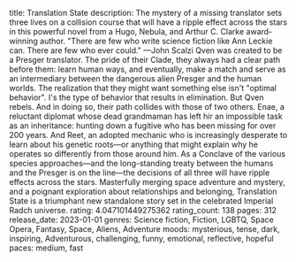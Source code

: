 title: Translation State
description: The mystery of a missing translator sets three lives on a collision course that will have a ripple effect across the stars in this powerful novel from a Hugo, Nebula, and Arthur C. Clarke award-winning author. "There are few who write science fiction like Ann Leckie can. There are few who ever could." —John Scalzi Qven was created to be a Presger translator. The pride of their Clade, they always had a clear path before them: learn human ways, and eventually, make a match and serve as an intermediary between the dangerous alien Presger and the human worlds. The realization that they might want something else isn't "optimal behavior". I's the type of behavior that results in elimination. But Qven rebels. And in doing so, their path collides with those of two others. Enae, a reluctant diplomat whose dead grandmaman has left hir an impossible task as an inheritance: hunting down a fugitive who has been missing for over 200 years. And Reet, an adopted mechanic who is increasingly desperate to learn about his genetic roots—or anything that might explain why he operates so differently from those around him. As a Conclave of the various species approaches—and the long-standing treaty between the humans and the Presger is on the line—the decisions of all three will have ripple effects across the stars. Masterfully merging space adventure and mystery, and a poignant exploration about relationships and belonging, Translation State is a triumphant new standalone story set in the celebrated Imperial Radch universe.
rating: 4.047101449275362
rating_count: 138
pages: 312
release_date: 2023-01-01
genres: Science fiction, Fiction, LGBTQ, Space Opera, Fantasy, Space, Aliens, Adventure
moods: mysterious, tense, dark, inspiring, Adventurous, challenging, funny, emotional, reflective, hopeful
paces: medium, fast